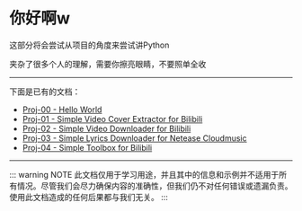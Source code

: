 # 你好啊w

这部分将会尝试从项目的角度来尝试讲Python

夹杂了很多个人的理解，需要你擦亮眼睛，不要照单全收

---

下面是已有的文档：

- [Proj-00 - Hello World](./2.2.2.1%20Proj-00/2.2.2.1.1%20Proj-00.md)
- [Proj-01 - Simple Video Cover Extractor for Bilibili](./2.2.2.2%20Proj-01/2.2.2.2.1%20Proj-01.md)
- [Proj-02 - Simple Video Downloader for Bilibili](./2.2.2.3%20Proj-02/2.2.2.3.1%20Proj-02.md)
- [Proj-03 - Simple Lyrics Downloader for Netease Cloudmusic](./2.2.2.4%20Proj-03/2.2.2.4.1%20Proj-03.md)
- [Proj-04 - Simple Toolbox for Bilibili](./2.2.2.5%20Proj-04/2.2.2.5.1%20Proj-04.md)

---

::: warning NOTE
此文档仅用于学习用途，并且其中的信息和示例并不适用于所有情况。尽管我们会尽力确保内容的准确性，但我们仍不对任何错误或遗漏负责。使用此文档造成的任何后果都与我们无关。
:::
